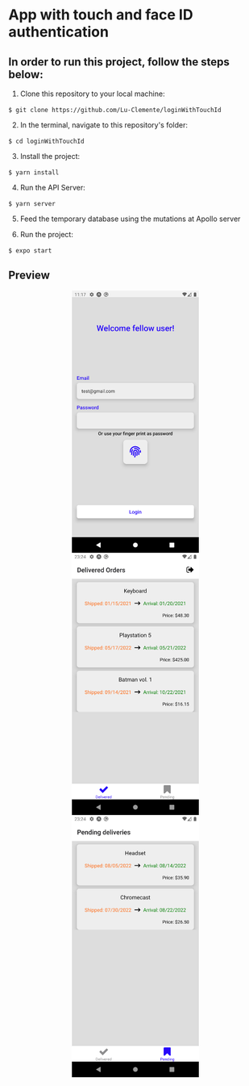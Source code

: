 # App with touch and face ID authentication

## In order to run this project, follow the steps below:

1. Clone this repository to your local machine:

`$ git clone https://github.com/Lu-Clemente/loginWithTouchId`

2. In the terminal, navigate to this repository's folder:

`$ cd loginWithTouchId`

3. Install the project:

`$ yarn install`

4. Run the API Server:

`$ yarn server`

5. Feed the temporary database using the mutations at Apollo server

6. Run the project:

`$ expo start`

## Preview

<p align="center">
 <img align="center" height="520px" src="https://github.com/Lu-Clemente/loginWithTouchId/blob/main/src/assets/images/loginScreen.png">
 <img align="center" height="520px" src="https://github.com/Lu-Clemente/loginWithTouchId/blob/main/src/assets/images/tabOne.png">
 <img align="center" height="520px" src="https://github.com/Lu-Clemente/loginWithTouchId/blob/main/src/assets/images/tabTwo.png">
</p>
